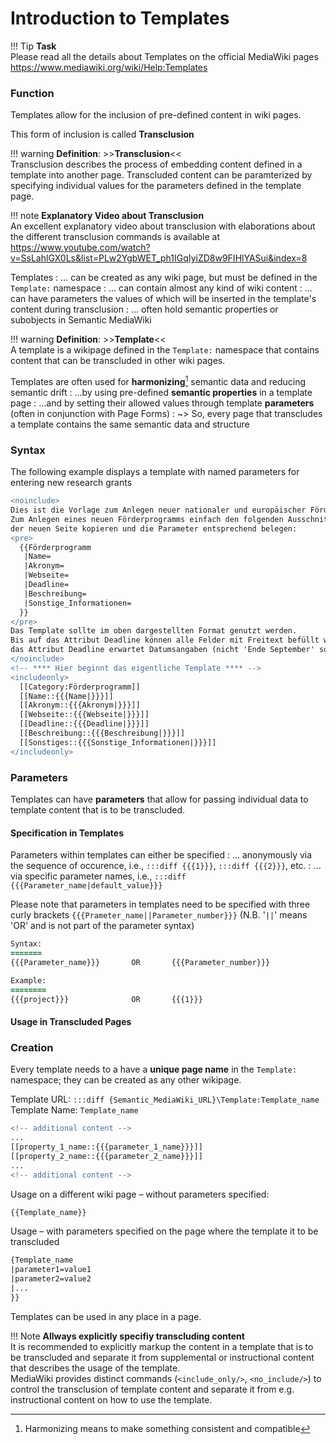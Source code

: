 # Introduction to Templates

!!! Tip
    **Task**  
    Please read all the details about Templates on the official MediaWiki pages  
    <https://www.mediawiki.org/wiki/Help:Templates>

<!-- ### Motivation



### Terminology

Transclusion
: ...

Template
: ... -->


<!-- Template

Motivation

Creation

Usage -->




### Function

Templates allow for the inclusion of pre-defined content in wiki pages.

This form of inclusion is called **Transclusion**

!!! warning
    **Definition**: >>**Transclusion**<<  
    Transclusion describes the process of embedding content defined in a template into another page. 
    Transcluded content can be paramterized by specifying individual values for the parameters defined in the template page.  

!!! note
    **Explanatory Video about Transclusion**  
    An excellent explanatory video about transclusion with elaborations about the different transclusion commands is available at  
    <https://www.youtube.com/watch?v=SsLahlGX0Ls&list=PLw2YgbWET_ph1IGqIyiZD8w9FIHlYASui&index=8>

Templates
: ... can be created as any wiki page, but must be defined in the `Template:` namespace
: ... can contain almost any kind of wiki content
: ... can have parameters the values of which will be inserted in the template's content during transclusion
: ... often hold semantic properties or subobjects in Semantic MediaWiki


!!! warning
    **Definition**: >>**Template**<<  
    A template is a wikipage defined in the `Template:` namespace that contains content that can be transcluded in other wiki pages.

Templates are often used for **harmonizing**[^1] semantic data and reducing semantic drift
: ...by using pre-defined **semantic properties** in a template page
: ...and by setting their allowed values through template **parameters** (often in conjunction with Page Forms)
: ~> So, every page that transcludes a template contains the same semantic data and structure

[^1]: Harmonizing means to make something consistent and compatible

### Syntax

The following example displays a template with named parameters for entering new research grants

<!-- ``` diff
<noinclude> 
  Dies ist die Vorlage zum Anlegen allgemeiner Informationen über Unternehmen 
  (bspw. im Zuge potentieller Industriekooperationen oder Use Case Partner). 
  
  Sie sollte im folgenden Format genutzt werden: 
  <pre> 
    {{FactSheet_Company 
     |Name=
     |Adresse= {Fließtext inkl. Wikisyntax} 
     |Ansprechpartner_extern= {Name+Kontaktdaten; Mehrere Ansprechpartner durch ';' trennen } 
     |Branche= {Auflistung relevanter Bereiche -- getrennt durch ';'}
     |Zugehöriges Projekt= {Projekte in denen man bereits zusammengearbeitet hat -- getrennt durch ';'} 
     |Sonstiges= {Fließtext inkl. Wikisyntax} 
     |Website={URL der Website} 
     |Ansprechpartner_intern={Name des internen Ansprechpartners -- getrennt durch ';'} }} 
  </pre> 
  Klicken Sie auf „Bearbeiten“, um den Quelltext der Vorlage anzusehen. 
</noinclude>
<includeonly>
  [[Name::{{{Name|}}}]] 
  [[Website::{{{Website|}}}]] 
  [[Adresse::{{{Adresse|}}}]] [[Branche::{{{Branche|}}}]] 
  [[Ansprechpartner_extern::{{{Ansprechpartner_extern|}}}]]|+sep=; 
  [[Sonstiges::{{{Sonstiges|}}}]] 
  [[Zugehöriges Projekt::{{{Zugehöriges Projekt|}}}]] |+sep=; 
  [[Ansprechpartner_intern::{{{Ansprechpartner_intern|}}}]] |+sep=; 
  [[Kategorie:Unternehmen]] 
</includeonly>
``` -->


``` diff
<noinclude> 
Dies ist die Vorlage zum Anlegen neuer nationaler und europäischer Förderprogramme. 
Zum Anlegen eines neuen Förderprogramms einfach den folgenden Ausschnitt in den Quelltext 
der neuen Seite kopieren und die Parameter entsprechend belegen: 
<pre> 
  {{Förderprogramm 
   |Name= 
   |Akronym= 
   |Webseite= 
   |Deadline= 
   |Beschreibung= 
   |Sonstige_Informationen= 
  }} 
</pre> 
Das Template sollte im oben dargestellten Format genutzt werden. 
Bis auf das Attribut Deadline können alle Felder mit Freitext befüllt werden; 
das Attribut Deadline erwartet Datumsangaben (nicht 'Ende September' sondern '30.09.2016'). 
</noinclude> 
<!-- **** Hier beginnt das eigentliche Template **** --> 
<includeonly> 
  [[Category:Förderprogramm]] 
  [[Name::{{{Name|}}}]] 
  [[Akronym::{{{Akronym|}}}]] 
  [[Webseite::{{{Webseite|}}}]] 
  [[Deadline::{{{Deadline|}}}]] 
  [[Beschreibung::{{{Beschreibung|}}}]] 
  [[Sonstiges::{{{Sonstige_Informationen|}}}]] 
</includeonly>
```






### Parameters

Templates can have **parameters** that allow for passing individual data to template content that is to be transcluded.

#### Specification in Templates

Parameters within templates can either be specified 
: ... anonymously via the sequence of occurence, i.e., `:::diff {{{1}}}`, `:::diff {{{2}}}`, etc.
: ... via specific parameter names, i.e., `:::diff {{{Parameter_name|default_value}}}`

Please note that parameters in templates need to be specified with three curly brackets `{{{Prameter_name||Parameter_number}}}` (N.B. '`||`' means 'OR' and is not part of the parameter syntax)
``` diff
Syntax:
=======
{{{Parameter_name}}}       OR       {{{Parameter_number}}}

Example:
========
{{{project}}}              OR       {{{1}}}
```

#### Usage in Transcluded Pages


### Creation

Every template needs to a have a **unique page name** in the `Template:` namespace; they can be created as any other wikipage.

Template URL: `:::diff {Semantic_MediaWiki_URL}\Template:Template_name`
Template Name: `Template_name`

``` diff
<!-- additional content -->
...
[[property_1_name::{{{parameter_1_name}}}]]
[[property_2_name::{{{parameter_2_name}}}]]
... 
<!-- additional content -->
```

Usage on a different wiki page – without parameters specified:
```diff
{{Template_name}}
```

Usage – with parameters specified on the page where the template it to be transcluded
``` diff
{Template_name
|parameter1=value1
|parameter2=value2
|...
}}
```

Templates can be used in any place in a page.


!!! Note
    **Allways explicitly specifiy transcluding content**  
    It is recommended to explicitly markup the content in a template that is to be transcluded and separate it from supplemental or instructional content that describes the usage of the template.  
    MediaWiki provides distinct commands (`<include_only/>`, `<no_include/>`) to control the transclusion of template content and separate it from e.g. instructional content on how to use the template.


